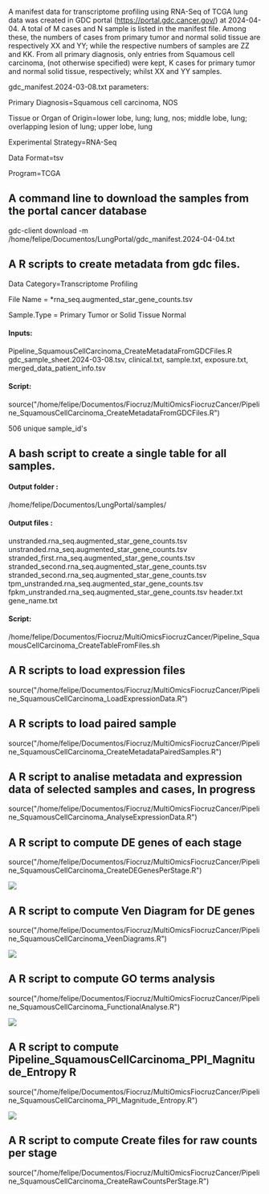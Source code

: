 A manifest data for transcriptome profiling using RNA-Seq of TCGA lung data was created in GDC portal (https://portal.gdc.cancer.gov/) at 2024-04-04. A total of M cases and N sample is listed in the manifest file. Among these, the numbers of cases from primary tumor and normal solid tissue are respectively XX and YY; while the respective numbers of samples are  ZZ and KK. From all primary diagnosis, only entries from Squamous cell carcinoma, (not otherwise specified) were kept, K cases for primary tumor and normal solid tissue, respectively; whilst XX and YY samples.

gdc_manifest.2024-03-08.txt parameters:

Primary Diagnosis=Squamous cell carcinoma, NOS

Tissue or Organ of Origin=lower lobe, lung; lung, nos; middle lobe, lung; overlapping lesion of lung; upper lobe, lung

Experimental Strategy=RNA-Seq

Data Format=tsv

Program=TCGA


## A command line to download the samples from the portal cancer database
gdc-client download -m /home/felipe/Documentos/LungPortal/gdc_manifest.2024-04-04.txt

## A R scripts to create metadata from gdc files. 
Data Category=Transcriptome Profiling

File Name    = *rna_seq.augmented_star_gene_counts.tsv

Sample.Type  = Primary Tumor or Solid Tissue Normal

#### Inputs:
Pipeline_SquamousCellCarcinoma_CreateMetadataFromGDCFiles.R
gdc_sample_sheet.2024-03-08.tsv, clinical.txt, sample.txt, exposure.txt, merged_data_patient_info.tsv

#### Script:
source("/home/felipe/Documentos/Fiocruz/MultiOmicsFiocruzCancer/Pipeline_SquamousCellCarcinoma_CreateMetadataFromGDCFiles.R")

506 unique sample_id's

## A bash script to create a single table for all samples.
#### Output folder :

/home/felipe/Documentos/LungPortal/samples/

#### Output files : 
unstranded.rna_seq.augmented_star_gene_counts.tsv 
unstranded.rna_seq.augmented_star_gene_counts.tsv 
stranded_first.rna_seq.augmented_star_gene_counts.tsv 
stranded_second.rna_seq.augmented_star_gene_counts.tsv
stranded_second.rna_seq.augmented_star_gene_counts.tsv
tpm_unstranded.rna_seq.augmented_star_gene_counts.tsv
fpkm_unstranded.rna_seq.augmented_star_gene_counts.tsv 
header.txt 
gene_name.txt

#### Script:

/home/felipe/Documentos/Fiocruz/MultiOmicsFiocruzCancer/Pipeline_SquamousCellCarcinoma_CreateTableFromFiles.sh

## A R scripts to load expression files
source("/home/felipe/Documentos/Fiocruz/MultiOmicsFiocruzCancer/Pipeline_SquamousCellCarcinoma_LoadExpressionData.R")

## A R scripts to load paired sample
source("/home/felipe/Documentos/Fiocruz/MultiOmicsFiocruzCancer/Pipeline_SquamousCellCarcinoma_CreateMetadataPairedSamples.R")

## A R script to analise metadata and expression data of selected samples and cases, In progress
source("/home/felipe/Documentos/Fiocruz/MultiOmicsFiocruzCancer/Pipeline_SquamousCellCarcinoma_AnalyseExpressionData.R")

## A R script to compute DE genes of each stage
source("/home/felipe/Documentos/Fiocruz/MultiOmicsFiocruzCancer/Pipeline_SquamousCellCarcinoma_CreateDEGenesPerStage.R")

![](https://blogger.googleusercontent.com/img/b/R29vZ2xl/AVvXsEgXa1QhEH9CX1_upuGzFWUswM4cpxefAFfrV6Kx7cm41r3ruwLZ_K-CwV3kfrJqw6aiIqw-ohJmY4RUZCXSeSzjeQPiXiFHm-UcuEwe995U8AxQJiv7vykRN22Xt9CCXLmUCxZGvuNJRFKRlZ7lX-JbL3QtUVxsz7ub4k287klv3imNjTyUWa_WxONE_uOn/s16000/Volcano_Plot_Normal_Tumor_Stage_stage_I.png)

## A R script to compute Ven Diagram for DE genes
source("/home/felipe/Documentos/Fiocruz/MultiOmicsFiocruzCancer/Pipeline_SquamousCellCarcinoma_VeenDiagrams.R")

![](https://blogger.googleusercontent.com/img/b/R29vZ2xl/AVvXsEimixyTBHoL9OwUq68Bu5vY7FjPjshuawWQLc2WeYZ_oOU91aMm5RChh-6zVJP5daMuC0_ZhhT6TiJBmGBxTVqDFdybCqAKQ2UBZTDeOomNZRyfb_nT6cNx1Nvl-dsDj0mARnqgsTm46WxBmySrfQVp_Y540n0mw4GdPSyZEFawGL74HGnTg_wEw6mA_gpy/s320/Veen_diagrams.png)

## A R script to compute GO terms analysis
source("/home/felipe/Documentos/Fiocruz/MultiOmicsFiocruzCancer/Pipeline_SquamousCellCarcinoma_FunctionalAnalyse.R")

![](https://blogger.googleusercontent.com/img/b/R29vZ2xl/AVvXsEg-mysDFmd-EqHIEeV9UKjjeWBPr0XeZkHSPaGK67xX8epdNoPaJbQS70Yyl2Mv-b5Ke9YQeMNfbuM8BDnJrs1yR5Q69ZDBkrHwFdkZnsgDV6yA4yrZw0V4g5ADW8ipVFTX_oa0kP6-UsuWyCERLl64co-zX9-6_RNxAjsmesAV-dATr52NJrBJwiZzpmWB/s3779/reducedTerms_stage_I.png)

## A R script to compute Pipeline_SquamousCellCarcinoma_PPI_Magnitude_Entropy R
source("/home/felipe/Documentos/Fiocruz/MultiOmicsFiocruzCancer/Pipeline_SquamousCellCarcinoma_PPI_Magnitude_Entropy.R")

![](https://blogger.googleusercontent.com/img/b/R29vZ2xl/AVvXsEginiCcg98ILcyMjHjJmkkFkohgB7LPTxYltJrN28c3ZCo4Y8HUKIu5OgELK1YFu8TWuhRexU3Mc4JsBeMtuKTAuSeKyi6eGdPzM3AOoCgc5VcT1i8Cm0VyLEsb6-GO6MvUmlJtCMzwNWoWgDAFGPUc32dn38fGHe1zXNS53jHVDyr5ULMiy-Ab12a3J_My/w640-h448/WhatsApp%20Image%202024-04-17%20at%2011.46.09.jpeg)


## A R script to compute Create files for raw counts per stage
source("/home/felipe/Documentos/Fiocruz/MultiOmicsFiocruzCancer/Pipeline_SquamousCellCarcinoma_CreateRawCountsPerStage.R")
